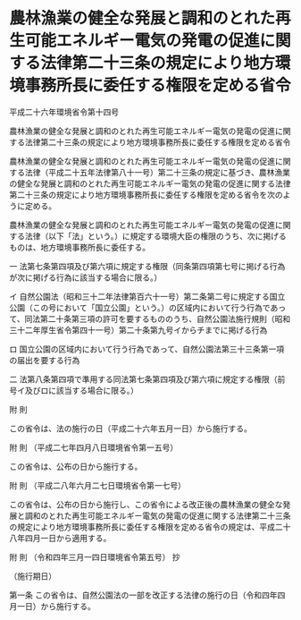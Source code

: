 # 農林漁業の健全な発展と調和のとれた再生可能エネルギー電気の発電の促進に関する法律第二十三条の規定により地方環境事務所長に委任する権限を定める省令

平成二十六年環境省令第十四号

農林漁業の健全な発展と調和のとれた再生可能エネルギー電気の発電の促進に関する法律第二十三条の規定により地方環境事務所長に委任する権限を定める省令

農林漁業の健全な発展と調和のとれた再生可能エネルギー電気の発電の促進に関する法律（平成二十五年法律第八十一号）第二十三条の規定に基づき、農林漁業の健全な発展と調和のとれた再生可能エネルギー電気の発電の促進に関する法律第二十三条の規定により地方環境事務所長に委任する権限を定める省令を次のように定める。

農林漁業の健全な発展と調和のとれた再生可能エネルギー電気の発電の促進に関する法律（以下「法」という。）に規定する環境大臣の権限のうち、次に掲げるものは、地方環境事務所長に委任する。

一 法第七条第四項及び第六項に規定する権限（同条第四項第七号に掲げる行為が次に掲げる行為に該当する場合に限る。）

イ 自然公園法（昭和三十二年法律第百六十一号）第二条第二号に規定する国立公園（この号において「国立公園」という。）の区域内において行う行為であって、同法第二十条第三項の許可を要するもののうち、自然公園法施行規則（昭和三十二年厚生省令第四十一号）第二十条第九号イからチまでに掲げる行為

ロ 国立公園の区域内において行う行為であって、自然公園法第三十三条第一項の届出を要する行為

二 法第八条第四項で準用する同法第七条第四項及び第六項に規定する権限（前号イ及びロに該当する場合に限る。）

附 則

この省令は、法の施行の日（平成二十六年五月一日）から施行する。

附 則 （平成二七年四月八日環境省令第一五号）

この省令は、公布の日から施行する。

附 則 （平成二八年六月二七日環境省令第一七号）

この省令は、公布の日から施行し、この省令による改正後の農林漁業の健全な発展と調和のとれた再生可能エネルギー電気の発電の促進に関する法律第二十三条の規定により地方環境事務所長に委任する権限を定める省令の規定は、平成二十八年四月一日から適用する。

附 則 （令和四年三月一四日環境省令第五号） 抄

（施行期日）

第一条 この省令は、自然公園法の一部を改正する法律の施行の日（令和四年四月一日）から施行する。
